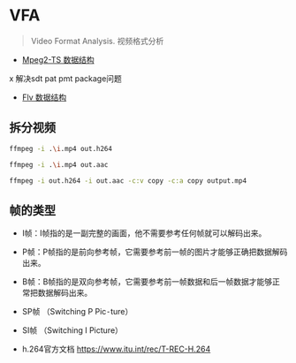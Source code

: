 # VFA

> Video Format Analysis. 视频格式分析


- [Mpeg2-TS 数据结构](./ts.py)

x 解决sdt pat pmt package问题

- [Flv 数据结构](./flv.py)



## 拆分视频

```bash
ffmpeg -i .\i.mp4 out.h264

ffmpeg -i .\i.mp4 out.aac

ffmpeg -i out.h264 -i out.aac -c:v copy -c:a copy output.mp4
```

## 帧的类型
- I帧：I帧指的是一副完整的画面，他不需要参考任何帧就可以解码出来。
- P帧：P帧指的是前向参考帧，它需要参考前一帧的图片才能够正确把数据解码出来。
- B帧：B帧指的是双向参考帧，它需要参考前一帧数据和后一帧数据才能够正常把数据解码出来。

- SP帧 （Switching P Pic⁃ture）
- SI帧 （Switching I Picture） 


- h.264官方文档 https://www.itu.int/rec/T-REC-H.264